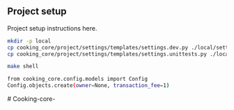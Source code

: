 ## Project setup

Project setup instructions here.

```bash
mkdir -p local
cp cooking_core/project/settings/templates/settings.dev.py ./local/settings.dev.py
cp cooking_core/project/settings/templates/settings.unittests.py ./local/settings.unittests.py
```

```bash
make shell

from cooking_core.config.models import Config
Config.objects.create(owner=None, transaction_fee=1)
```
#   C o o k i n g - c o r e -  
 